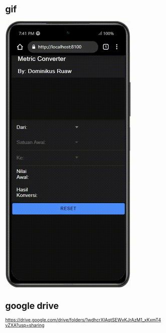 # gif
![](https://github.com/domi502/DomiCovert-DominikusRuaw-IONIC/blob/main/demo.gif)

# google drive
https://drive.google.com/drive/folders/1wdhcrXIAqtSEWvKJrAzM1_xKxmT4vZXA?usp=sharing
